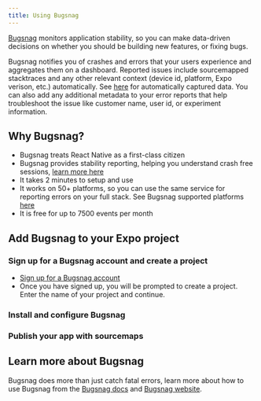 ```yaml
---
title: Using Bugsnag
---
```


[Bugsnag](https://www.bugsnag.com/) monitors application stability, so you can make data-driven decisions on whether you should be building new features, or fixing bugs.

Bugsnag notifies you of crashes and errors that your users experience and aggregates them on a dashboard. Reported issues include sourcemapped stacktraces and any other relevant context (device id, platform, Expo verison, etc.) automatically.  See [here](https://docs.bugsnag.com/platforms/react-native/automatically-captured-data/) for automatically captured data. You can also add any additional metadata to your error reports that help troubleshoot the issue like customer name, user id, or experiment information.

## Why Bugsnag?

- Bugsnag treats React Native as a first-class citizen
- Bugsnag provides stability reporting, helping you understand crash free sessions, [learn more here](https://www.bugsnag.com/product/#set-a-target)
- It takes 2 minutes to setup and use
- It works on 50+ platforms, so you can use the same service for reporting errors on your full stack. See Bugsnag supported platforms [here](https://docs.bugsnag.com/platforms/)
- It is free for up to 7500 events per month

## Add Bugsnag to your Expo project

### Sign up for a Bugsnag account and create a project

- [Sign up for a Bugsnag account](https://app.bugsnag.com/user/new/)
- Once you have signed up, you will be prompted to create a project. Enter the name of your project and continue.


### Install and configure Bugsnag


### Publish your app with sourcemaps




## Learn more about Bugsnag

Bugsnag does more than just catch fatal errors, learn more about how to use Bugsnag from the [Bugsnag docs](https://docs.bugsnag.com/) and [Bugsnag website](https://www.bugsnag.com/).

